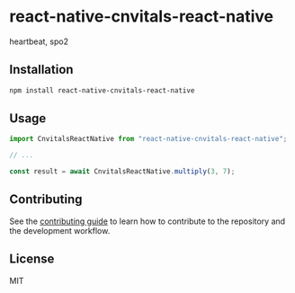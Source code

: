# react-native-cnvitals-react-native

heartbeat, spo2

## Installation

```sh
npm install react-native-cnvitals-react-native
```

## Usage

```js
import CnvitalsReactNative from "react-native-cnvitals-react-native";

// ...

const result = await CnvitalsReactNative.multiply(3, 7);
```

## Contributing

See the [contributing guide](CONTRIBUTING.md) to learn how to contribute to the repository and the development workflow.

## License

MIT
